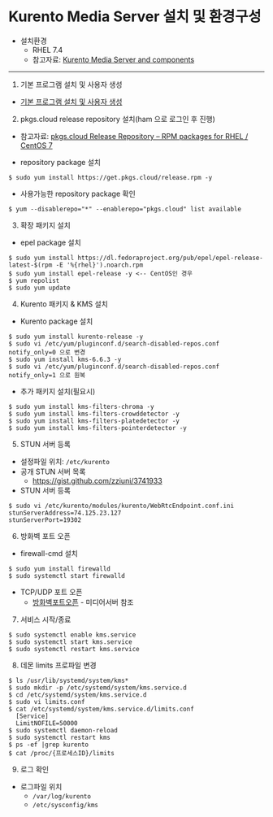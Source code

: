 # Kurento Media Server 설치 및 환경구성

  * 설치환경
    * RHEL 7.4
    * 참고자료: [Kurento Media Server and components](https://github.com/pkgs-cloud/kurento/blob/master/README.md)
   
---
1. 기본 프로그램 설치 및 사용자 생성
  * [기본 프로그램 설치 및 사용자 생성](./default/00-etc.md)
  
2. pkgs.cloud release repository 설치(ham 으로 로그인 후 진행)
  * 참고자료: [pkgs.cloud Release Repository – RPM packages for RHEL / CentOS 7](https://github.com/pkgs-cloud/release)
  
  * repository package 설치
  ```
  $ sudo yum install https://get.pkgs.cloud/release.rpm -y
  ```
  * 사용가능한 repository package 확인
  ```
  $ yum --disablerepo="*" --enablerepo="pkgs.cloud" list available
  ```

3. 확장 패키지 설치
  * epel package 설치
  ```
  $ sudo yum install https://dl.fedoraproject.org/pub/epel/epel-release-latest-$(rpm -E '%{rhel}').noarch.rpm
  $ sudo yum install epel-release -y <-- CentOS인 경우
  $ yum repolist
  $ sudo yum update
  ```
4. Kurento 패키지 & KMS 설치
  * Kurento package 설치
  ```
  $ sudo yum install kurento-release -y
  $ sudo vi /etc/yum/pluginconf.d/search-disabled-repos.conf
  notify_only=0 으로 변경
  $ sudo yum install kms-6.6.3 -y
  $ sudo vi /etc/yum/pluginconf.d/search-disabled-repos.conf
  notify_only=1 으로 원복
  ```
  * 추가 패키지 설치(필요시)
  ```
  $ sudo yum install kms-filters-chroma -y
  $ sudo yum install kms-filters-crowddetector -y
  $ sudo yum install kms-filters-platedetector -y
  $ sudo yum install kms-filters-pointerdetector -y
  ```
5. STUN 서버 등록
  * 설정파일 위치: ``` /etc/kurento ```
  * 공개 STUN 서버 목록
    * https://gist.github.com/zziuni/3741933
  * STUN 서버 등록
  ```
  $ sudo vi /etc/kurento/modules/kurento/WebRtcEndpoint.conf.ini
  stunServerAddress=74.125.23.127
  stunServerPort=19302
  ```
6. 방화벽 포트 오픈
  * firewall-cmd 설치
  ```
  $ sudo yum install firewalld
  $ sudo systemctl start firewalld
  ```
  * TCP/UDP 포트 오픈
    * [방화벽포트오픈](04-firewall.md) - 미디어서버 참조

7. 서비스 시작/종료
  ``` 
  $ sudo systemctl enable kms.service
  $ sudo systemctl start kms.service
  $ sudo systemctl restart kms.service
  ``` 
8. 데몬 limits 프로파일 변경
  ```
  $ ls /usr/lib/systemd/system/kms*
  $ sudo mkdir -p /etc/systemd/system/kms.service.d
  $ cd /etc/systemd/system/kms.service.d
  $ sudo vi limits.conf
  $ cat /etc/systemd/system/kms.service.d/limits.conf
    [Service]
    LimitNOFILE=50000
  $ sudo systemctl daemon-reload
  $ sudo systemctl restart kms
  $ ps -ef |grep kurento
  $ cat /proc/{프로세스ID}/limits
  ```

9. 로그 확인
  * 로그파일 위치
    * ``` /var/log/kurento ```
    * ``` /etc/sysconfig/kms ```
